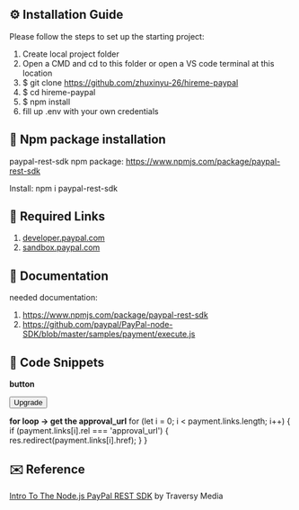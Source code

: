 ## ⚙ Installation Guide 
Please follow the steps to set up the starting project:
1. Create local project folder
2. Open a CMD and cd to this folder or open a VS code terminal at this location
3. $ git clone https://github.com/zhuxinyu-26/hireme-paypal
4. $ cd hireme-paypal
5. $ npm install
6. fill up .env with your own credentials 

## 🚀 Npm package installation
paypal-rest-sdk npm package:
https://www.npmjs.com/package/paypal-rest-sdk

Install: npm i paypal-rest-sdk

## 🔗 Required Links
1. <a href="https://developer.paypal.com/dashboard/" target="_blank">developer.paypal.com</a>
2. <a href="https://developer.paypal.com/dashboard/](https://www.sandbox.paypal.com" target="_blank">sandbox.paypal.com</a>

## 📖 Documentation
needed documentation:
1. <a href="https://www.npmjs.com/package/paypal-rest-sdk" target="_blank">https://www.npmjs.com/package/paypal-rest-sdk</a>
2. <a href="https://github.com/paypal/PayPal-node-SDK/blob/master/samples/payment/execute.js" target="_blank">https://github.com/paypal/PayPal-node-SDK/blob/master/samples/payment/execute.js</a>

## 💬 Code Snippets
**button**
<form action="/payment/pay" method="post">
    <input type="submit" value="Upgrade">
  </form>
  
**for loop -> get the approval_url**
for (let i = 0; i < payment.links.length; i++) {
            if (payment.links[i].rel === 'approval_url') {
              res.redirect(payment.links[i].href);
            }
          }

## ✉️ Reference
[Intro To The Node.js PayPal REST SDK](https://www.youtube.com/watch?v=7k03jobKGXM&t=1374s) by Traversy Media
